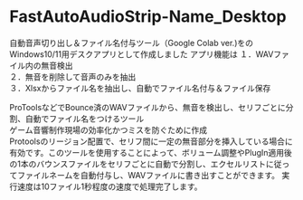 # FastAutoAudioStrip-Name_Desktop
 
自動音声切り出し＆ファイル名付与ツール（Google Colab ver.)をのWindows10/11用デスクアプリとして作成しました
アプリ機能は
１．WAVファイル内の無音検出  
２．無音を削除して音声のみを抽出  
３．Xlsxからファイル名を抽出し、自動でファイル名付与＆ファイル保存  

ProToolsなどでBounce済のWAVファイルから、無音を検出し、セリフごとに分割、自動でファイル名をつけるツール  
ゲーム音響制作現場の効率化かつミスを防ぐために作成  
Protoolsのリージョン配置で、セリフ間に一定の無音部分を挿入している場合に有効です。このツールを使用することによって、ボリューム調整やPlugIn適用後の1本のバウンスファイルをセリフごとに自動で分割し、エクセルリストに従ってファイルネームを自動付与し、WAVファイルに書き出すことができます。
実行速度は10ファイル1秒程度の速度で処理完了します。
